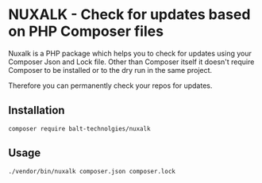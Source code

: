 # NUXALK - Check for updates based on PHP Composer files

Nuxalk is a PHP package which helps you to check for updates using your Composer
Json and Lock file. Other than Composer itself it doesn't require Composer to be
installed or to the dry run in the same project. 

Therefore you can permanently check your repos for updates.

## Installation

    composer require balt-technolgies/nuxalk

## Usage

    ./vendor/bin/nuxalk composer.json composer.lock

